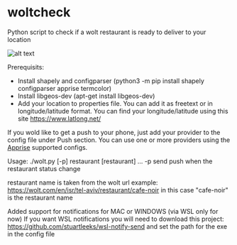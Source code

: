 # woltcheck
Python script to check if a wolt restaurant is ready to deliver to your location

![alt text](https://user-images.githubusercontent.com/6189366/147935485-932caef9-9c83-4541-9c1e-449eadd340a8.png?raw=true)

Prerequisits:
- Install shapely and configparser (python3 -m pip install shapely configparser apprise termcolor)
- Install libgeos-dev (apt-get install libgeos-dev)
- Add your location to properties file. You can add it as freetext or in longitude/latitude format. 
  You can find your longitude/latitude using this site https://www.latlong.net/

If you wold like to get a push to your phone, just add your provider to the config file under Push section.
You can use one or more providers using the [Apprise](https://github.com/caronc/apprise) supported configs. 

Usage:
./wolt.py [-p] restaurant [restaurant] ...
-p send push when the restaurant status change

restaurant name is taken from the wolt url
example: https://wolt.com/en/isr/tel-aviv/restaurant/cafe-noir
  in this case "cafe-noir" is the restaurant name

Added support for notifications for MAC or WINDOWS (via WSL only for now)
If you want WSL notifications you will need to download this project:
https://github.com/stuartleeks/wsl-notify-send
and set the path for the exe in the config file
